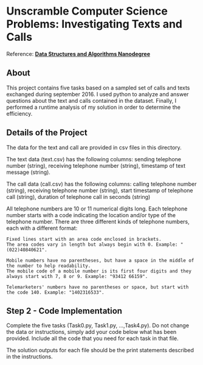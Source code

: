# Unscramble Computer Science Problems: Investigating Texts and Calls
Reference: <i class="icon-cog"></i> **[Data Structures and Algorithms Nanodegree](https://www.udacity.com/course/nd256)**

## About
This project contains five tasks based on a sampled set of calls and texts exchanged during september 2016.
I used python to analyze and answer questions about the text and calls contained in the dataset. Finally, I performed a runtime analysis of my solution in order to determine the efficiency.

## Details of the Project

The data for the text and call are provided in csv files in this directory.

The text data (text.csv) has the following columns: sending telephone number (string), receiving telephone number (string), timestamp of text message (string).

The call data (call.csv) has the following columns: calling telephone number (string), receiving telephone number (string), start timestamp of telephone call (string), duration of telephone call in seconds (string)

All telephone numbers are 10 or 11 numerical digits long. Each telephone number starts with a code indicating the location and/or type of the telephone number. There are three different kinds of telephone numbers, each with a different format:
```
Fixed lines start with an area code enclosed in brackets. 
The area codes vary in length but always begin with 0. Example: "(022)40840621". 

Mobile numbers have no parentheses, but have a space in the middle of the number to help readability. 
The mobile code of a mobile number is its first four digits and they always start with 7, 8 or 9. Example: "93412 66159". 

Telemarketers' numbers have no parentheses or space, but start with the code 140. Example: "1402316533".
```

## Step 2 - Code Implementation
Complete the five tasks (Task0.py, Task1.py, ...,Task4.py). 
Do not change the data or instructions, simply add your code below what has been provided. 
Include all the code that you need for each task in that file.

The solution outputs for each file should be the print statements described in the instructions. 

